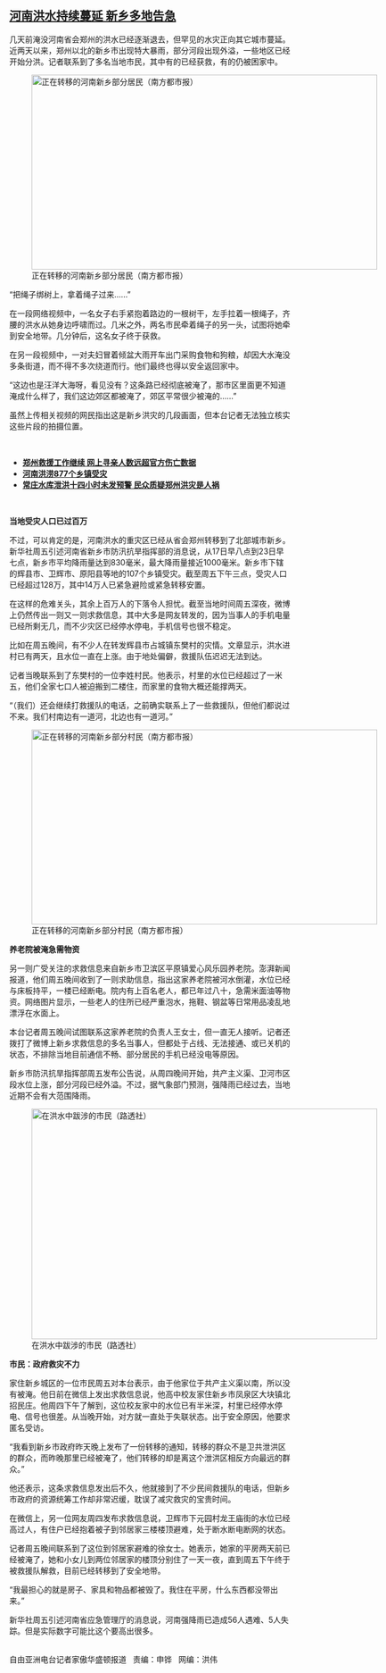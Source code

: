 <!--1627074789000-->
[河南洪水持续蔓延  新乡多地告急](https://www.rfa.org/mandarin/yataibaodao/shehui/hc-07232021125319.html)
------

<p></p><p>几天前淹没河南省会郑州的洪水已经逐渐退去，但罕见的水灾正向其它城市蔓延。近两天以来，郑州以北的新乡市出现特大暴雨，部分河段出现外溢，一些地区已经开始分洪。记者联系到了多名当地市民，其中有的已经获救，有的仍被困家中。</p><p><figure class="image-richtext image-inline captioned" style="width:620px;"><img alt="正在转移的河南新乡部分居民（南方都市报）" height="349" src="https://www.rfa.org/mandarin/yataibaodao/shehui/hc-07232021125319.html/hc0723d.jpg/@@images/166fdaac-ed8e-473b-84e2-d88a5a8a8f8c.jpeg" title="hc0723d.jpg" width="620"/><figcaption class="image-caption">正在转移的河南新乡部分居民（南方都市报）</figcaption><small></small></figure></p><p>“把绳子绑树上，拿着绳子过来……”</p><p>在一段网络视频中，一名女子右手紧抱着路边的一根树干，左手拉着一根绳子，齐腰的洪水从她身边呼啸而过。几米之外，两名市民牵着绳子的另一头，试图将她牵到安全地带。几分钟后，这名女子终于获救。</p><p>在另一段视频中，一对夫妇冒着倾盆大雨开车出门采购食物和狗粮，却因大水淹没多条街道，而不得不多次绕道而行。他们最终也得以安全返回家中。</p><p>“这边也是汪洋大海呀，看见没有？这条路已经彻底被淹了，那市区里面更不知道淹成什么样了，我们这边郊区都被淹了，郊区平常很少被淹的……”</p><p>虽然上传相关视频的网民指出这是新乡洪灾的几段画面，但本台记者无法独立核实这些片段的拍摄位置。</p><p><br/></p><ul><li><a href="https://www.rfa.org/mandarin/yataibaodao/shehui/yl-07232021065635.html"><strong>郑州救援工作继续 网上寻亲人数远超官方伤亡数据</strong></a></li><li><strong><a href="https://www.rfa.org/mandarin/yataibaodao/shehui/ql2-07222021065202.html">河南洪涝877个乡镇受灾</a></strong></li><li><strong><a href="https://www.rfa.org/mandarin/yataibaodao/shehui/ql1-07212021052025.html">常庄水库泄洪十四小时未发预警 民众质疑郑州洪灾是人祸</a></strong></li></ul><p><br/></p><p><strong>当地受灾人口已过百万</strong></p><p>不过，可以肯定的是，河南洪水的重灾区已经从省会郑州转移到了北部城市新乡。新华社周五引述河南省新乡市防汛抗旱指挥部的消息说，从17日早八点到23日早七点，新乡市平均降雨量达到830毫米，最大降雨量接近1000毫米。新乡市下辖的辉县市、卫辉市、原阳县等地的107个乡镇受灾。截至周五下午三点，受灾人口已经超过128万，其中14万人已紧急避险或紧急转移安置。</p><p>在这样的危难关头，其余上百万人的下落令人担忧。截至当地时间周五深夜，微博上仍然传出一则又一则求救信息，其中大多是网友转发的，因为当事人的手机电量已经所剩无几，而不少灾区已经停水停电，手机信号也很不稳定。</p><p>比如在周五晚间，有不少人在转发辉县市占城镇东樊村的灾情。文章显示，洪水进村已有两天，且水位一直在上涨。由于地处偏僻，救援队伍迟迟无法到达。</p><p>记者当晚联系到了东樊村的一位李姓村民。他表示，村里的水位已经超过了一米五，他们全家七口人被迫搬到二楼住，而家里的食物大概还能撑两天。</p><p>“（我们）还会继续打救援队的电话，之前确实联系上了一些救援队，但他们都说过不来。我们村南边有一道河，北边也有一道河。”</p><p><figure class="image-richtext image-inline captioned" style="width:620px;"><img alt="正在转移的河南新乡部分村民（南方都市报）" height="349" src="https://www.rfa.org/mandarin/yataibaodao/shehui/hc-07232021125319.html/hc0723c.jpg/@@images/6bff869b-6b6e-4d37-a422-1c3789d9841d.jpeg" title="hc0723c.jpg" width="620"/><figcaption class="image-caption">正在转移的河南新乡部分村民（南方都市报）</figcaption><small></small></figure></p><p><strong>养老院被淹急需物资</strong></p><p>另一则广受关注的求救信息来自新乡市卫滨区平原镇爱心风乐园养老院。澎湃新闻报道，他们周五晚间收到了一则求助信息，指出这家养老院被河水倒灌，水位已经与床板持平，一楼已经断电。院内有上百名老人，都已年过八十，急需米面油等物资。网络图片显示，一些老人的住所已经严重泡水，拖鞋、钢盆等日常用品凌乱地漂浮在水面上。</p><p>本台记者周五晚间试图联系这家养老院的负责人王女士，但一直无人接听。记者还拨打了微博上新乡求救信息的多名当事人，但都处于占线、无法接通、或已关机的状态，不排除当地目前通信不畅、部分居民的手机已经没电等原因。</p><p>新乡市防汛抗旱指挥部周五发布公告说，从周四晚间开始，共产主义渠、卫河市区段水位上涨，部分河段已经外溢。不过，据气象部门预测，强降雨已经过去，当地近期不会有大范围降雨。</p><p><figure class="image-richtext image-inline captioned" style="width:620px;"><img alt="在洪水中跋涉的市民（路透社）" height="413" src="https://www.rfa.org/mandarin/yataibaodao/shehui/hc-07232021125319.html/hc0723b.jpg/@@images/180f25af-a004-47fa-b20c-6636e255925e.jpeg" title="hc0723b.jpg" width="620"/><figcaption class="image-caption">在洪水中跋涉的市民（路透社）</figcaption><small></small></figure></p><p><strong>市民：政府救灾不力</strong></p><p>家住新乡城区的一位市民周五对本台表示，由于他家位于共产主义渠以南，所以没有被淹。他日前在微信上发出求救信息说，他高中校友家住新乡市凤泉区大块镇北招民庄。他周四下午了解到，这位校友家中的水位已有半米深，村里已经停水停电、信号也很差。从当晚开始，对方就一直处于失联状态。出于安全原因，他要求匿名受访。</p><p>“我看到新乡市政府昨天晚上发布了一份转移的通知，转移的群众不是卫共泄洪区的群众，而昨晚那里已经被淹了，他们转移的却是离这个泄洪区相反方向最远的群众。”</p><p>他还表示，这条求救信息发出后不久，他就接到了不少民间救援队的电话，但新乡市政府的资源统筹工作却非常迟缓，耽误了减灾救灾的宝贵时间。</p><p>在微信上，另一位网友周四发布求救信息说，卫辉市下元园村龙王庙街的水位已经高过人，有住户已经抱着被子到邻居家三楼楼顶避难，处于断水断电断网的状态。</p><p>记者周五晚间联系到了这位到邻居家避难的徐女士。她表示，她家的平房两天前已经被淹了，她和小女儿到两位邻居家的楼顶分别住了一天一夜，直到周五下午终于被救援队解救，目前已经转移到了安全地带。</p><p>“我最担心的就是房子、家具和物品都被毁了。我住在平房，什么东西都没带出来。”</p><p>新华社周五引述河南省应急管理厅的消息说，河南强降雨已造成56人遇难、5人失踪。但是实际数字可能比这个要高出很多。</p><p><br/>自由亚洲电台记者家傲华盛顿报道   责编：申铧   网编：洪伟</p>
